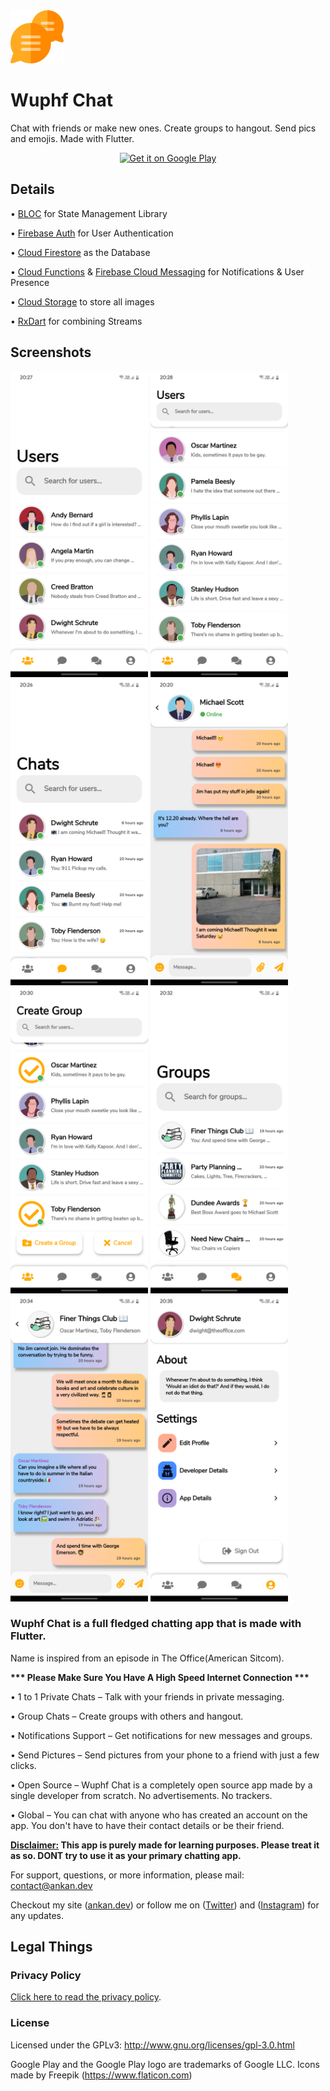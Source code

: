 <img src='screenshots/icon.png' width='85px'/>

# Wuphf Chat 

Chat with friends or make new ones. Create groups to hangout. Send pics and emojis. Made with Flutter.

<p align="center">
<a href='https://play.google.com/store/apps/details?id=dev.ankan.wuphf_chat'><img alt='Get it on Google Play' src='https://play.google.com/intl/en_us/badges/images/generic/en_badge_web_generic.png' height='100px'/></a>
  </p>
  
## Details

• [BLOC](https://github.com/felangel/bloc/tree/master/packages/flutter_bloc) for State Management Library

• [Firebase Auth](https://firebase.google.com/docs/auth) for User Authentication

• [Cloud Firestore](https://firebase.google.com/docs/firestore) as the Database

• [Cloud Functions](https://cloud.google.com/functions) & [Firebase Cloud Messaging](https://firebase.google.com/docs/cloud-messaging) for Notifications & User Presence

• [Cloud Storage](https://cloud.google.com/storage) to store all images

• [RxDart](https://pub.dev/packages/rxdart) for combining Streams

## Screenshots
<img src="screenshots/ss1.png" width = 220> <img src="screenshots/ss2.png" width = 220> <img src="screenshots/ss3.png" width = 220> <img src="screenshots/ss4.png" width = 220> <img src="screenshots/ss5.png" width = 220> <img src="screenshots/ss6.png" width = 220> <img src="screenshots/ss7.png" width = 220> <img src="screenshots/ss8.png" width = 220>

### Wuphf Chat is a full fledged chatting app that is made with Flutter.

Name is inspired from an episode in The Office(American Sitcom).

<b>*** Please Make Sure You Have A High Speed Internet Connection ***</b>

• 1 to 1 Private Chats – Talk with your friends in private messaging.

• Group Chats – Create groups with others and hangout.

• Notifications Support – Get notifications for new messages and groups.

• Send Pictures – Send pictures from your phone to a friend with just a few clicks.

• Open Source – Wuphf Chat is a completely open source app made by a single developer from scratch. No advertisements. No trackers.

• Global – You can chat with anyone who has created an account on the app. You don't have to have their contact details or be their friend.

<b>
<u>Disclaimer:</u>
This app is purely made for learning purposes. Please treat it as so. DONT try to use it as your primary chatting app.
</b>

For support, questions, or more information, please mail: contact@ankan.dev

Checkout my site ([ankan.dev](https://ankan.dev)) or follow me on ([Twitter](https://twitter.com/ankan_sikdar)) and ([Instagram](https://www.instagram.com/ankan_sikdar)) for any updates.

## Legal Things
### Privacy Policy
[Click here to read the privacy policy](https://wuphf-chat-privacy-policy.web.app).

### License

Licensed under the GPLv3: http://www.gnu.org/licenses/gpl-3.0.html

Google Play and the Google Play logo are trademarks of Google LLC.
Icons made by Freepik (https://www.flaticon.com)

